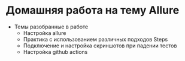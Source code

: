 # Домашняя работа на тему Allure

* Темы разобранные в работе
  * Настройка allure
  * Практика с использованием различных подходов Steps
  * Подключение и настройка скриншотов при падении тестов
  * Настройка github actions